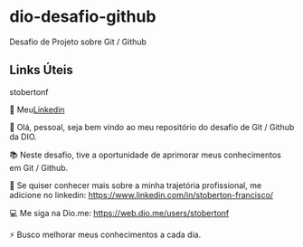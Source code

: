 # dio-desafio-github
Desafio de Projeto sobre Git / Github

## Links Úteis
stobertonf

💬 Meu[Linkedin](https://www.linkedin.com/in/stoberton-francisco/)

👋 Olá, pessoal, seja bem vindo ao meu repositório do desafio de Git / Github da DIO.

📚 Neste desafio, tive a oportunidade de aprimorar meus conhecimentos em Git / Github. 

🔭 Se quiser conhecer mais sobre a minha trajetória profissional, me adicione no linkedin: https://www.linkedin.com/in/stoberton-francisco/

💻 Me siga na Dio.me: https://web.dio.me/users/stobertonf

⚡ Busco melhorar meus conhecimentos a cada dia.
